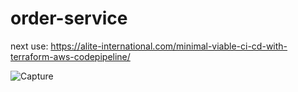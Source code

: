 # order-service

next use: https://alite-international.com/minimal-viable-ci-cd-with-terraform-aws-codepipeline/

![Capture](https://user-images.githubusercontent.com/25712816/92306201-ef826380-efaa-11ea-9704-5304319e0517.PNG)
